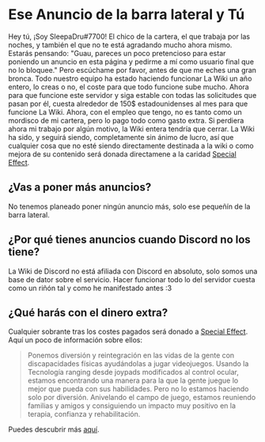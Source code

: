 <!-- TITLE:[ES] Anuncios -->
<!-- SUBTITLE: Por qué La Wiki de Discord tiene un anuncio, y por qué apreciamos que no lo bloquees: Un post de Blog -->

# Ese Anuncio de la barra lateral y Tú

Hey tú, ¡Soy SleepaDru#7700! El chico de la cartera, el que trabaja por las noches, y también el que no te está agradando mucho ahora mismo. Estarás pensando: "Guau, pareces un poco pretencioso para estar poniendo un anuncio en esta página y pedirme a mí como usuario final que no lo bloquee." Pero escúchame por favor, antes de que me eches una gran bronca. Todo nuestro equipo ha estado haciendo funcionar La Wiki un año entero, lo creas o no, el coste para que todo funcione sube mucho. Ahora para que funcione este servidor y siga estable con todas las solicitudes que pasan por él, cuesta alrededor de 150$ estadounidenses al mes para que funcione La Wiki. Ahora, con el empleo que tengo, no es tanto como un mordisco de mi cartera, pero lo pago todo como gasto extra. Si perdiera ahora mi trabajo por algún motivo, la Wiki entera tendría que cerrar. La Wiki ha sido, y seguirá siendo, completamente sin ánimo de lucro, así que cualquier cosa que no esté siendo directamente destinada a la wiki o como mejora de su contenido será donada directamene a la caridad [Special Effect](https://www.specialeffect.org.uk).

## ¿Vas a poner más anuncios?
No tenemos planeado poner ningún anuncio más, solo ese pequeñín de la barra lateral.

## ¿Por qué tienes anuncios cuando Discord no los tiene?
La Wiki de Discord no está afiliada con Discord en absoluto, solo somos una base de dator sobre el servicio. Hacer funcionar todo lo del servidor cuesta como un riñón tal y como he manifestado antes :3

## ¿Qué harás con el dinero extra?
Cualquier sobrante tras los costes pagados será donado a [Special Effect](https://www.specialeffect.org.uk). Aquí un poco de información sobre ellos:

> Ponemos diversión y reintegración en las vidas de la gente con discapacidades físicas ayudándolas a jugar videojuegos.
> Usando la Tecnología ranging desde joypads modificados al control ocular, estamos encontrando una manera para la que la gente juegue lo mejor que pueda con sus habilidades. Pero no lo estamos haciendo solo por diversión. Anivelando el campo de juego, estamos reuniendo familias y amigos y consiguiendo un impacto muy positivo en la terapia, confianza y rehabilitación.

Puedes descubrir más [aquí](https://www.specialeffect.org.uk/what-we-do).